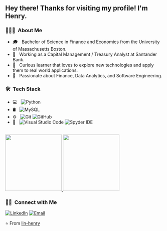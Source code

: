 <h2> Hey there! Thanks for visiting my profile! I'm Henry.</h2>

<h3> 👨🏻‍💻 &nbsp;About Me </h3>

- 🎓 &nbsp; Bachelor of Science in Finance and Economics from the University of Massachusetts Boston.
- 💼 &nbsp; Working as a Capital Management / Treasury Analyst at Santander Bank.
- 🤔 &nbsp; Curious learner that loves to explore new technologies and apply them to real world applications.
- 🌱 &nbsp; Passionate about Finance, Data Analytics, and Software Engineering.

<h3> 🛠 &nbsp;Tech Stack</h3>

- 💻 &nbsp;
  ![Python](https://img.shields.io/badge/-Python-333333?style=flat&logo=python)
- 🛢 &nbsp;
  ![MySQL](https://img.shields.io/badge/-MySQL-333333?style=flat&logo=mysql)
- ⚙️ &nbsp;
  ![Git](https://img.shields.io/badge/-Git-333333?style=flat&logo=git)
  ![GitHub](https://img.shields.io/badge/-GitHub-333333?style=flat&logo=github)
- 🔧 &nbsp;
  ![Visual Studio Code](https://img.shields.io/badge/-Visual%20Studio%20Code-333333?style=flat&logo=visual-studio-code&logoColor=007ACC)
  ![Spyder IDE](https://img.shields.io/badge/-Spyder%20IDE-333333?style=flat&logo=spyder-ide&logoColor=spyder-ide)

<br/>

<a href="https://github.com/lin-henry">
  <img height="180em" src="https://github-readme-stats.vercel.app/api?username=lin-henry&theme=buefy&show_icons=true" />
  <img height="180em" src="https://github-readme-stats.vercel.app/api/top-langs/?username=lin-henry&theme=buefy&layout=compact" />
</a>

<br/>

<h3> 🤝🏻 &nbsp;Connect with Me </h3>

<p align="left">
<a href="https://www.linkedin.com/in/henry--lin/"><img alt="LinkedIn" src="https://img.shields.io/badge/LinkedIn-henry--lin-blue?style=flat-square&logo=linkedin"></a>
<a href="mailto:linhenry001@gmail.com"><img alt="Email" src="https://img.shields.io/badge/Email-linhenry001@gmail.com-blue?style=flat-square&logo=gmail"></a>
</p>

⭐️ From [lin-henry](https://github.com/lin-henry)
